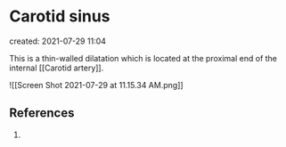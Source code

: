 # Carotid sinus
created: 2021-07-29 11:04

This is a thin-walled dilatation which is located at the proximal end of the internal [[Carotid artery]].

![[Screen Shot 2021-07-29 at 11.15.34 AM.png]]
## References
1. 
